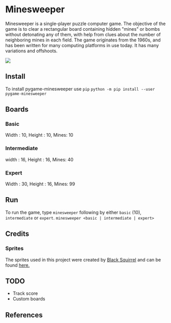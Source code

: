 # Minesweeper
Minesweeper is a single-player puzzle computer game. The objective of the game is to clear a rectangular board containing hidden "mines" or bombs without detonating any of them, with help from clues about the number of neighboring mines in each field. The game originates from the 1960s, and has been written for many computing platforms in use today. It has many variations and offshoots.

![](https://raw.githubusercontent.com/andreasisnes/minesweeper/master/screenshots/ingame.png)



## Install
To install pygame-minesweeper use `pip`
`python -m pip install --user pygame-minesweeper`

## Boards
### Basic
Width : 10, Height : 10, Mines: 10

### Intermediate
width : 16, Height : 16, Mines: 40

### Expert
Width : 30, Height : 16, Mines: 99

## Run
To run the game, type `minesweeper` following by either `basic` (10), `intermediate` or `expert`.
`minesweeper <basic | intermediate | expert>`

## Credits
### Sprites

The sprites used in this project were created by [Black Squirrel](https://www.spriters-resource.com/submitter/Black+Squirrel/) and can be found [here.](https://www.spriters-resource.com/pc_computer/minesweeper/sheet/19849/)

## TODO
* Track score
* Custom boards

## References
